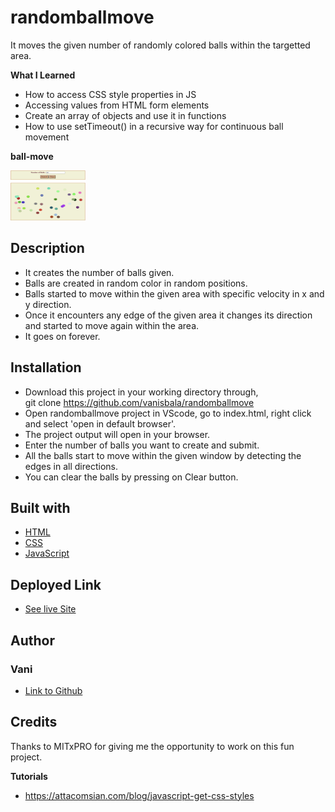 # randomballmove
  It moves the given number of randomly colored balls within the targetted area.

**What I Learned**
- How to access CSS style properties in JS
- Accessing values from HTML form elements
- Create an array of objects and use it in functions
- How to use setTimeout() in a recursive way for continuous ball movement

**ball-move**

<img src="./media/ballmove.png" width="120" height="80">

## Description
- It creates the number of balls given.
- Balls are created in random color in random positions.
- Balls started to move within the given area with specific velocity in x and y direction.
- Once it encounters any edge of the given area it changes its direction and started to move again within the area.
- It goes on forever.

## Installation
- Download this project in your working directory through, \
git clone https://github.com/vanisbala/randomballmove
- Open randomballmove project in VScode, go to index.html, right click and select 'open in default browser'.
- The project output will open in your browser.
- Enter the number of balls you want to create and submit.
- All the balls start to move within the given window by detecting the edges in all directions.
- You can clear the balls by pressing on Clear button.

<!--**Demo**
![ball-move demo](./media/ballmove.gif)-->

## Built with
- [HTML](https://developer.mozilla.org/en-US/docs/Web/HTML)
- [CSS](https://developer.mozilla.org/en-US/docs/Web/CSS)
- [JavaScript](https://developer.mozilla.org/en-US/docs/Web/Javascript)

## Deployed Link
- [See live Site](https://vanisbala.github.io/randomballmove/)


## Author
### Vani 
- [Link to Github](https://github.com/vanisbala)

## Credits
Thanks to MITxPRO for giving me the opportunity to work on this fun project.

**Tutorials**
- https://attacomsian.com/blog/javascript-get-css-styles


